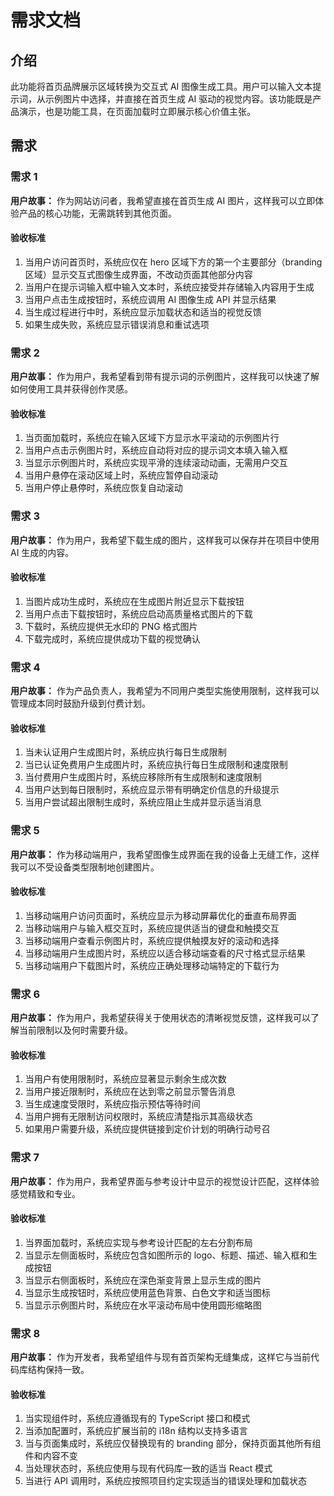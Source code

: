 # 需求文档

## 介绍

此功能将首页品牌展示区域转换为交互式 AI 图像生成工具。用户可以输入文本提示词，从示例图片中选择，并直接在首页生成 AI 驱动的视觉内容。该功能既是产品演示，也是功能工具，在页面加载时立即展示核心价值主张。

## 需求

### 需求 1

**用户故事：** 作为网站访问者，我希望直接在首页生成 AI 图片，这样我可以立即体验产品的核心功能，无需跳转到其他页面。

#### 验收标准

1. 当用户访问首页时，系统应仅在 hero 区域下方的第一个主要部分（branding 区域）显示交互式图像生成界面，不改动页面其他部分内容
2. 当用户在提示词输入框中输入文本时，系统应接受并存储输入内容用于生成
3. 当用户点击生成按钮时，系统应调用 AI 图像生成 API 并显示结果
4. 当生成过程进行中时，系统应显示加载状态和适当的视觉反馈
5. 如果生成失败，系统应显示错误消息和重试选项

### 需求 2

**用户故事：** 作为用户，我希望看到带有提示词的示例图片，这样我可以快速了解如何使用工具并获得创作灵感。

#### 验收标准

1. 当页面加载时，系统应在输入区域下方显示水平滚动的示例图片行
2. 当用户点击示例图片时，系统应自动将对应的提示词文本填入输入框
3. 当显示示例图片时，系统应实现平滑的连续滚动动画，无需用户交互
4. 当用户悬停在滚动区域上时，系统应暂停自动滚动
5. 当用户停止悬停时，系统应恢复自动滚动

### 需求 3

**用户故事：** 作为用户，我希望下载生成的图片，这样我可以保存并在项目中使用 AI 生成的内容。

#### 验收标准

1. 当图片成功生成时，系统应在生成图片附近显示下载按钮
2. 当用户点击下载按钮时，系统应启动高质量格式图片的下载
3. 下载时，系统应提供无水印的 PNG 格式图片
4. 下载完成时，系统应提供成功下载的视觉确认

### 需求 4

**用户故事：** 作为产品负责人，我希望为不同用户类型实施使用限制，这样我可以管理成本同时鼓励升级到付费计划。

#### 验收标准

1. 当未认证用户生成图片时，系统应执行每日生成限制
2. 当已认证免费用户生成图片时，系统应执行每日生成限制和速度限制
3. 当付费用户生成图片时，系统应移除所有生成限制和速度限制
4. 当用户达到每日限制时，系统应显示带有明确定价信息的升级提示
5. 当用户尝试超出限制生成时，系统应阻止生成并显示适当消息

### 需求 5

**用户故事：** 作为移动端用户，我希望图像生成界面在我的设备上无缝工作，这样我可以不受设备类型限制地创建图片。

#### 验收标准

1. 当移动端用户访问页面时，系统应显示为移动屏幕优化的垂直布局界面
2. 当移动端用户与输入框交互时，系统应提供适当的键盘和触摸交互
3. 当移动端用户查看示例图片时，系统应提供触摸友好的滚动和选择
4. 当移动端用户生成图片时，系统应以适合移动端查看的尺寸格式显示结果
5. 当移动端用户下载图片时，系统应正确处理移动端特定的下载行为

### 需求 6

**用户故事：** 作为用户，我希望获得关于使用状态的清晰视觉反馈，这样我可以了解当前限制以及何时需要升级。

#### 验收标准

1. 当用户有使用限制时，系统应显著显示剩余生成次数
2. 当用户接近限制时，系统应在达到零之前显示警告消息
3. 当生成速度受限时，系统应指示预估等待时间
4. 当用户拥有无限制访问权限时，系统应清楚指示其高级状态
5. 如果用户需要升级，系统应提供链接到定价计划的明确行动号召

### 需求 7

**用户故事：** 作为用户，我希望界面与参考设计中显示的视觉设计匹配，这样体验感觉精致和专业。

#### 验收标准

1. 当界面加载时，系统应实现与参考设计匹配的左右分割布局
2. 当显示左侧面板时，系统应包含如图所示的 logo、标题、描述、输入框和生成按钮
3. 当显示右侧面板时，系统应在深色渐变背景上显示生成的图片
4. 当显示生成按钮时，系统应使用蓝色背景、白色文字和适当图标
5. 当显示示例图片时，系统应在水平滚动布局中使用圆形缩略图

### 需求 8

**用户故事：** 作为开发者，我希望组件与现有首页架构无缝集成，这样它与当前代码库结构保持一致。

#### 验收标准

1. 当实现组件时，系统应遵循现有的 TypeScript 接口和模式
2. 当添加配置时，系统应扩展当前的 i18n 结构以支持多语言
3. 当与页面集成时，系统应仅替换现有的 branding 部分，保持页面其他所有组件和内容不变
4. 当处理状态时，系统应使用与现有代码库一致的适当 React 模式
5. 当进行 API 调用时，系统应按照项目约定实现适当的错误处理和加载状态